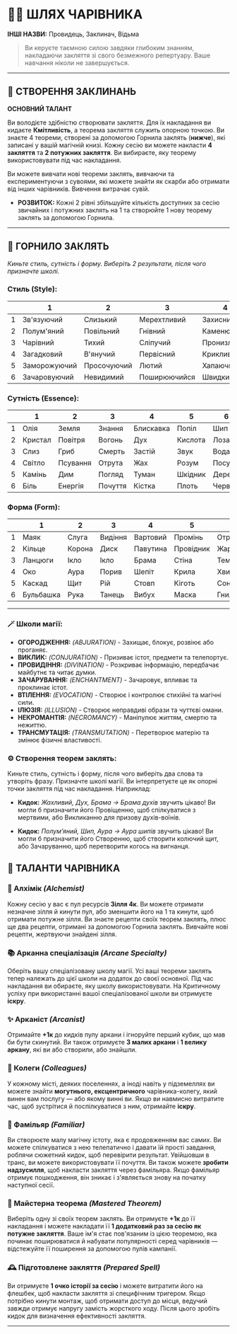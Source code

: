 # 🧙‍♀️ ШЛЯХ ЧАРІВНИКА

**ІНШІ НАЗВИ:** Провидець, Заклинач, Відьма  

> Ви керуєте таємною силою завдяки глибоким знанням, накладаючи закляття зі свого безмежного репертуару. Ваше навчання ніколи не завершується.

---

## 📖 СТВОРЕННЯ ЗАКЛИНАНЬ
**ОСНОВНИЙ ТАЛАНТ**

Ви володієте здібністю створювати закляття. Для їх накладання ви кидаєте **Кмітливість**, а теорема закляття служить опорною точкою. Ви знаєте 4 теореми, створені за допомогою Горнила заклять (**нижче**), які записані у вашій магічній книзі. Кожну сесію ви можете накласти **4 закляття** та **2 потужних закляття**. Ви вибираєте, яку теорему використовувати під час накладання.

Ви можете вивчати нові теореми заклять, вивчаючи та експериментуючи з сувоями, які можете знайти як скарби або отримати від інших чарівників. Вивчення витрачає сувій.

- **РОЗВИТОК:** Кожні 2 рівні збільшуйте кількість доступних за сесію звичайних і потужних заклять на 1 та створюйте 1 нову теорему заклять за допомогою Горнила.

---

## 🎲 ГОРНИЛО ЗАКЛЯТЬ
_Киньте стиль, сутність і форму. Виберіть 2 результати, після чого призначте школі._

### Стиль (Style):
|   | 1           | 2          | 3           | 4          | 5          | 6           |
|---|-------------|------------|-------------|------------|------------|-------------|
| 1 | Зв'язуючий  | Слизький   | Мерехтливий | Захисний   | Цікавий    | Тіньовий    |
| 2 | Полум'яний  | Повільний  | Гнівний     | Каменючий  | Голодний   | Величний    |
| 3 | Чарівний    | Тихий      | Сліпучий    | Пронизливий| Веселий    | Шалений     |
| 4 | Загадковий  | В'янучий   | Первісний   | Крикливий  | Громовий   | Призматичний|
| 5 | Заморожуючий| Просочуючий| Лютий       | Хапаючий   | Отруйний   | Хворобливий |
| 6 | Зачаровуючий| Невидимий  | Поширюючийся| Швидкий    | Фантомний  | Жахливий    |

### Сутність (Essence):
|   | 1        | 2      | 3       | 4       | 5        | 6        |
|---|----------|--------|---------|---------|----------|----------|
| 1 | Олія     | Земля  | Знання  |Блискавка| Попіл    | Шип      |
| 2 | Кристал  | Повітря| Вогонь  | Дух     | Кислота  | Лоза     |
| 3 | Слиз     | Гриб   | Смерть  | Застій  | Звук     | Вода     |
| 4 | Світло   |Псування| Отрута  | Жах     | Розум    | Посуха   |
| 5 | Камінь   | Дим    | Погляд  | Туман   | Шкідник  | Дерево   |
| 6 | Біль     | Енергія| Почуття | Кістка  | Плоть    | Черв'як  |

### Форма (Form):
|   | 1      | 2       | 3       | 4        | 5        | 6       |
|---|--------|---------|---------|----------|----------|---------|
| 1 | Маяк   | Слуга   | Видіння | Вартовий | Промінь  | Отрута  |
| 2 | Кільце | Корона  | Диск    | Павутина | Провідник| Жарини  |
| 3 | Ланцюги| Ікло    | Ікло    | Брама    | Стіна    | Темрява |
| 4 | Око    | Аура    | Порив   | Шепіт    | Крила    | Хвиля   |
| 5 | Каскад | Щит     | Рій     | Стовп    | Кіготь   | Сон     |
| 6 | Бульбашка| Рука  | Танець  | Вибух    | Маска    | Гниль   |

---

### 🪄 Школи магії:
- **ОГОРОДЖЕННЯ:** *(ABJURATION)* - Захищає, блокує, розвіює або проганяє.
- **ВИКЛИК:** *(CONJURATION)* - Призиває істот, предмети та телепортує.
- **ПРОВИДІННЯ:** *(DIVINATION)* - Розкриває інформацію, передбачає майбутнє та читає думки.
- **ЗАЧАРУВАННЯ:** *(ENCHANTMENT)* - Зачаровує, впливає та проклинає істот.
- **ВТІЛЕННЯ:** *(EVOCATION)* - Створює і контролює стихійні та магічні сили.
- **ІЛЮЗІЯ:** *(ILLUSION)* - Створює неправдиві образи та чуттєві омани.
- **НЕКРОМАНТІЯ:** *(NECROMANCY)* - Маніпулює життям, смертю та нежиттю.
- **ТРАНСМУТАЦІЯ:** *(TRANSMUTATION)* - Перетворює матерію та змінює фізичні властивості.

### ⚙️ Створення теорем заклять:
Киньте стиль, сутність і форму, після чого виберіть два слова та утворіть фразу. Призначте школі магії. Ви інтерпретуєте це як опорні точки закляття під час накладання. Наприклад:

- **Кидок:** _Жахливий, Дух, Брама → Брама духів_ звучить цікаво! Ви могли б призначити його Провіщенню, щоб спілкуватися з мертвими, або Викликанню для призову духів-воїнів.

- **Кидок:** _Полум’яний, Шип, Аура → Аура шипів_ звучить цікаво! Ви могли б призначити його Створенню, щоб створити колючий щит, або Зачаруванню, щоб перетворити когось на вигнанця.


## 🔮 ТАЛАНТИ ЧАРІВНИКА

### 🧪 Алхімік *(Alchemist)*
Кожну сесію у вас є пул ресурсів **Зілля 4к**. Ви можете отримати незначне зілля й кинути пул, або зменшити його на 1 та кинути, щоб отримати потужне зілля. Ви знаєте рецепти своїх теорем заклять, плюс ще два рецепти, отримані за допомогою Горнила заклять. Вивчайте нові рецепти, жертвуючи знайдені зілля.

### 📚 Арканна спеціалізація *(Arcane Specialty)*
Оберіть вашу спеціалізовану школу магії. Усі ваші теореми заклять тепер належать до цієї школи на додаток до своєї основної. Під час накладання ви обираєте, яку школу використовувати. На Критичному успіху при використанні вашої спеціалізованої школи ви отримуєте **іскру**.

### ✨ Арканіст *(Arcanist)*
Отримайте **+1к** до кидків пулу аркани і ігноруйте перший кубик, що мав би бути скинутий. Ви також отримуєте **3 малих аркани** і **1 велику аркану**, які ви або створили, або знайшли.

### 🧙 Колеги *(Colleagues)*
У кожному місті, деяких поселеннях, а іноді навіть у підземеллях ви можете знайти **могутнього, ексцентричного** чарівника-колегу, який винен вам послугу — або якому винні ви. Якщо ви навмисно витратите час, щоб зустрітися й поспілкуватися з ним, отримайте **іскру**.

### 🐾 Фамільяр *(Familiar)*
Ви створюєте малу магічну істоту, яка є продовженням вас самих. Ви можете спілкуватися з нею телепатично і давати їй прості завдання, роблячи сюжетний кидок, щоб перевірити результат. Увійшовши в транс, ви можете використовувати її почуття. Ви також можете **зробити надзусилля**, щоб накласти закляття через фамільяра. Якщо фамільяр отримує пошкодження, він зникає і з'являється знову на початку наступної сесії.

### 📖 Майстерна теорема *(Mastered Theorem)*
Виберіть одну зі своїх теорем заклять. Ви отримуєте **+1к** до її накладання і можете накладати її **1 додатковий раз за сесію як потужне закляття**. Ваше ім'я стає пов'язаним із цією теоремою, яка починає поширюватися й набувати популярності серед чарівників — відстежуйте її поширення за допомогою пулів кампанії.

### 🕰️ Підготовлене закляття *(Prepared Spell)*
Ви отримуєте **1 очко історії за сесію** і можете витратити його на флешбек, щоб накласти закляття зі специфічним тригером. Якщо потрібно кинути монтаж, щоб отримати доступ до місця, ведучий завжди отримує напругу замість жорсткого ходу. Після цього зробіть кидок для визначення ефективності закляття.

---

